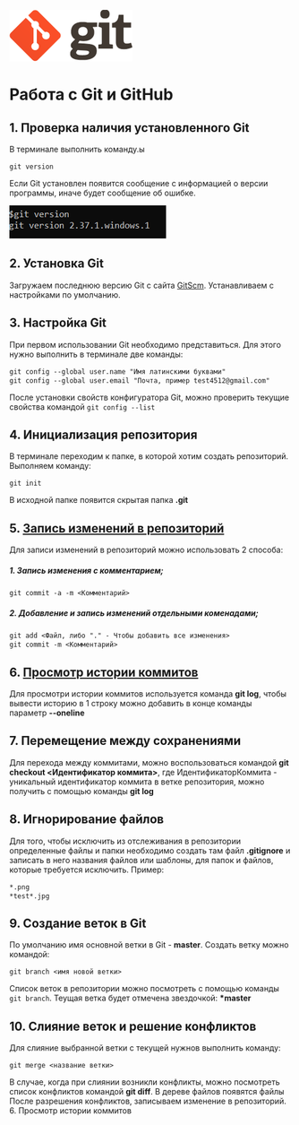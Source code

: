 ![GitLogo](.\images\GitLogo.png)
# Работа с Git и GitHub
## 1. Проверка наличия установленного Git
В терминале выполнить команду.ы 
```
git version
```
Если Git установлен появится сообщение с информацией о версии программы, иначе будет сообщение об ошибке.

![Проверка версии Git](.\images\GitVersion.png "Выполнение команды git version")

## 2. Установка Git
Загружаем последнюю версию Git с сайта  [GitScm](https://git-scm.com/downloads).
Устанавливаем с настройками по умолчанию.
## 3. Настройка Git
При первом использовании Git необходимо представиться. Для этого нужно выполнить в терминале две команды:
```
git config --global user.name "Имя латинскими буквами"
git config --global user.email "Почта, пример test4512@gmail.com"
```
После установки свойств конфигуратора Git, можно проверить текущие свойства командой `git config --list`
## 4. Инициализация репозитория
В терминале переходим к папке, в которой хотим создать репозиторий. Выполняем команду:
```
git init
```
В исходной папке появится скрытая папка **.git**
## 5. [Запись изменений в репозиторий](#CommitToBranch)
Для записи изменений в репозиторий можно использовать 2 способа:
##### 1. Запись изменения с комментарием;
```
git commit -a -m <Комментарий>
```
##### 2. Добавление и запись изменений отдельными коменадами;
```
git add <Файл, либо "." - Чтобы добавить все изменения>
git commit -m <Комментарий>
```
## 6. [Просмотр истории коммитов](#HistoryCommit)
Для просмотри истории коммитов используется команда **git log**, чтобы вывести историю в 1 строку можно добавить в конце команды параметр **--oneline**
## 7. Перемещение между сохранениями
Для перехода между коммитами, можно воспользоваться командой **git checkout <Идентификатор коммита>**, где
ИдентификаторКоммита - уникальный идентификатор коммита в ветке репозитория, можно получить с помощью команды <a name="HistoryCommit">**git log**</a>
## 8. Игнорирование файлов
Для того, чтобы исключить из отслеживания в репозитории определенные файлы и папки необходимо создать там файл **.gitignore** и записать в него названия файлов или шаблоны, для папок и файлов, которые требуется исключить. Пример:
```
*.png
*test*.jpg
```
## 9. Создание веток в Git
По умолчанию имя основной ветки в Git - **master**.
Создать ветку можно командой:
```
git branch <имя новой ветки>
```
Список веток в репозитории можно посмотреть с помощью команды `git branch`.
Теущая ветка будет отмечена звездочкой: __*master__
## 10. Слияние веток и решение конфликтов
Для слияние выбранной ветки с текущей нужнов выполнить команду:
```
git merge <название ветки>
```
В случае, когда при слиянии возникли конфликты, можно посмотреть список конфликтов командой **git diff**.
В дереве файлов появятся файлы 
После разрешения конфликтов, записываем изменение в репозиторий. 
<a name="CommitToBranch">6. Просмотр истории коммитов</a>
